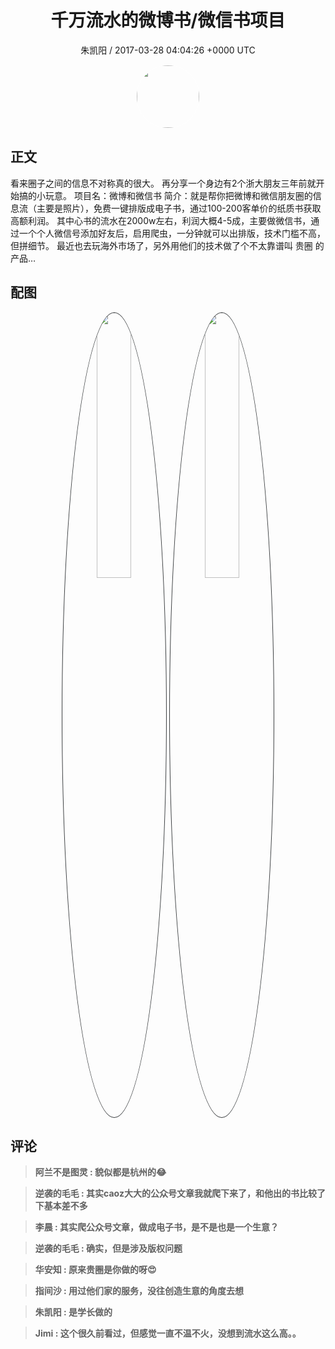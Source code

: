 <h1 align="center">千万流水的微博书/微信书项目</h1>
<p align="center">
    <a>朱凯阳 / 2017-03-28 04:04:26 &#43;0000 UTC</a>
</p>

<div align="center">
    <img src="https://images.zsxq.com/FkoDVFuidtuialzmr97OSwHnfTDM?e=1590940799&amp;token=kIxbL07-8jAj8w1n4s9zv64FuZZNEATmlU_Vm6zD:jPRS5GxcEUdCkEJFccSWc25T5bY=" width="100" height="100" style="border:1px solid;border-radius:50%; color:#ffffff"/>
</div>

## 正文

<div>
看来圈子之间的信息不对称真的很大。
再分享一个身边有2个浙大朋友三年前就开始搞的小玩意。
项目名：微博和微信书
简介：就是帮你把微博和微信朋友圈的信息流（主要是照片），免费一键排版成电子书，通过100-200客单价的纸质书获取高额利润。
其中心书的流水在2000w左右，利润大概4-5成，主要做微信书，通过一个个人微信号添加好友后，启用爬虫，一分钟就可以出排版，技术门槛不高，但拼细节。
最近也去玩海外市场了，另外用他们的技术做了个不太靠谱叫 贵圈 的产品…
</div>

## 配图
<div class="image" align="center">

<img src="https://images.zsxq.com/Fs1jcjDZknRW7PyF0qLcg-TFqlmp?e=1590940799&amp;token=kIxbL07-8jAj8w1n4s9zv64FuZZNEATmlU_Vm6zD:9F-N5VVFVgsaQFJUnzCYBcRaZ8o=" width="33%" height="33%" style="border:1px solid;border-radius:50%; color:#3c3f41"/>

<img src="https://images.zsxq.com/FrLKf3GZGgxCeeQjN8hXllkh0SF3?e=1590940799&amp;token=kIxbL07-8jAj8w1n4s9zv64FuZZNEATmlU_Vm6zD:y4oXhbgUxXk2y7Hi9z733Qk9R4k=" width="33%" height="33%" style="border:1px solid;border-radius:50%; color:#3c3f41"/>

</div>

## 评论

<div align="left">
<div>

<blockquote >
<span> <strong>阿兰不是图灵 : 貌似都是杭州的😂 </strong></span>
</blockquote>

<blockquote >
<span> <strong>逆袭的毛毛 : 其实caoz大大的公众号文章我就爬下来了，和他出的书比较了下基本差不多 </strong></span>
</blockquote>

<blockquote >
<span> <strong>李晨 : 其实爬公众号文章，做成电子书，是不是也是一个生意？ </strong></span>
</blockquote>

<blockquote >
<span> <strong>逆袭的毛毛 : 确实，但是涉及版权问题 </strong></span>
</blockquote>

<blockquote >
<span> <strong>华安知 : 原来贵圈是你做的呀😍 </strong></span>
</blockquote>

<blockquote >
<span> <strong>指间沙 : 用过他们家的服务，没往创造生意的角度去想 </strong></span>
</blockquote>

<blockquote >
<span> <strong>朱凯阳 : 是学长做的 </strong></span>
</blockquote>

<blockquote >
<span> <strong>Jimi : 这个很久前看过，但感觉一直不温不火，没想到流水这么高。。 </strong></span>
</blockquote>

</div>
</div>